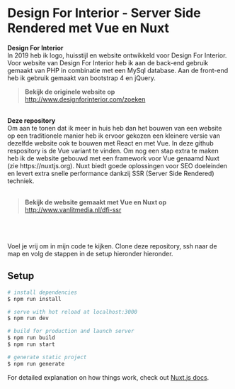 # Design For Interior - Server Side Rendered met Vue en Nuxt

<strong>Design For Interior</strong><br>
In 2019 heb ik logo, huisstijl en website ontwikkeld voor Design For Interior. Voor website van Design For Interior heb ik aan de back-end gebruik gemaakt van PHP in combinatie met een MySql database. Aan de front-end heb ik gebruik gemaakt van bootstrap 4 en jQuery.

> <strong>Bekijk de originele website op</strong><br> http://www.designforinterior.com/zoeken

<br>
<strong>Deze repository</strong><br>
Om aan te tonen dat ik meer in huis heb dan het bouwen van een website op een traditionele manier heb ik ervoor gekozen een kleinere versie van dezelfde website ook te bouwen met React en met Vue. In deze github respository is de Vue variant te vinden. Om nog een stap extra te maken heb ik de website gebouwd met een framework voor Vue genaamd Nuxt (zie https://nuxtjs.org). Nuxt biedt goede oplossingen voor SEO doeleinden en levert extra snelle performance dankzij SSR (Server Side Rendered) techniek.<br>
<br>

> <strong>Bekijk de website gemaakt met Vue en Nuxt op</strong><br> http://www.vanlitmedia.nl/dfi-ssr

<br>
<br>
<br>
Voel je vrij om in mijn code te kijken. Clone deze repository, ssh naar de map en volg de stappen in de setup hieronder hieronder.

## Setup

``` bash
# install dependencies
$ npm run install

# serve with hot reload at localhost:3000
$ npm run dev

# build for production and launch server
$ npm run build
$ npm run start

# generate static project
$ npm run generate
```

For detailed explanation on how things work, check out [Nuxt.js docs](https://nuxtjs.org).
